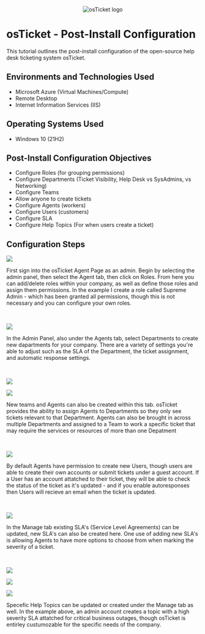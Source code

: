 <p align="center">
<img src="https://i.imgur.com/Clzj7Xs.png" alt="osTicket logo"/>
</p>

<h1>osTicket - Post-Install Configuration</h1>
This tutorial outlines the post-install configuration of the open-source help desk ticketing system osTicket.<br />


<h2>Environments and Technologies Used</h2>

- Microsoft Azure (Virtual Machines/Compute)
- Remote Desktop
- Internet Information Services (IIS)

<h2>Operating Systems Used </h2>

- Windows 10</b> (21H2)

<h2>Post-Install Configuration Objectives</h2>

- Configure Roles (for grouping permissions)
- Configure Departments (Ticket Visibility, Help Desk vs SysAdmins, vs Networking)
- Configure Teams
- Allow anyone to create tickets
- Configure Agents (workers)
- Configure Users (customers)
- Configure SLA
- Configure Help Topics (For when users create a ticket)

<h2>Configuration Steps</h2>

<p>
<img src="https://github.com/user-attachments/assets/42537132-e1e2-48bc-83ba-8cc7bbfeba2c"/>
</p>
<p>
First sign into the osTicket Agent Page as an admin. Begin by selecting the admin panel, then select the Agent tab, then click on Roles. From here you can add/delete roles within your company, as well as define those roles and assign them permissions. In the example I create a role called Supreme Admin - which has been granted all permissions, though this is not necessary and you can configure your own roles.
</p>
<br />

<p>
<img src="https://github.com/user-attachments/assets/6ded1770-27c9-4d04-95ce-02559b08d231"/>
</p>
<p>
In the Admin Panel, also under the Agents tab, select Departments to create new dapartments for your company. There are a variety of settings you're able to adjust such as  the SLA of the Department, the ticket assignment, and automatic response settings.
</p>
<br />

<p>
<img src="https://github.com/user-attachments/assets/f2891e8e-2fa1-4050-ab27-ccce2b37be42"/>
</p>
<p>
<img src="https://github.com/user-attachments/assets/d0f99387-3b68-4c1c-9fd3-50aff5bbfa9b"/>
<p>
New teams and Agents can also be created within this tab. osTicket provides the ability to assign Agents to Departments so they only see tickets relevant to that Department. Agents can also be brought in across multiple Departments and assigned to a Team to work a specific ticket that may require the services or resources of more than one Depatment
</p>
<br />

<p>
<img src="https://github.com/user-attachments/assets/efcaa16e-d93a-4957-9a3f-57c50843dbb3"/>
</p>

<p>
By default Agents have permission to create new Users, though users are able to create their own accounts or submit tickets under a guest account. If a User has an account attatched to their ticket, they will be able to check the status of the ticket as it's updated - and if you enable autoresponses then Users will recieve an email when the ticket is updated.
</p>
<br />

<p>
<img src="https://github.com/user-attachments/assets/331be42a-6dda-4f14-a7af-6390003728c6"/>
</p>
<p>
In the Manage tab existing SLA's (Service Level Agreements) can be updated, new SLA's can also be created here. One use of adding new SLA's is allowing Agents to have more options to choose from when marking the severity of a ticket. 
</p>
<br />

<p>
<img src="https://github.com/user-attachments/assets/d22b8c1b-04b0-4968-befb-cee4d8d01df1"/>
</p>
<p>
<img src="https://github.com/user-attachments/assets/d93b2f09-d176-4e03-b14e-5488766c5902"/>
</p>
<p>
<img src="https://github.com/user-attachments/assets/0c894249-5453-4029-ad9d-9154ed67511d2"/>
</p>
<p>
Specefic Help Topics can be updated or created under the Manage tab as well. In the example above, an admin account creates a topic with a high severity SLA attatched for critical business outages, though osTicket is entirley custumozable for the specific needs of the company.
</p>
